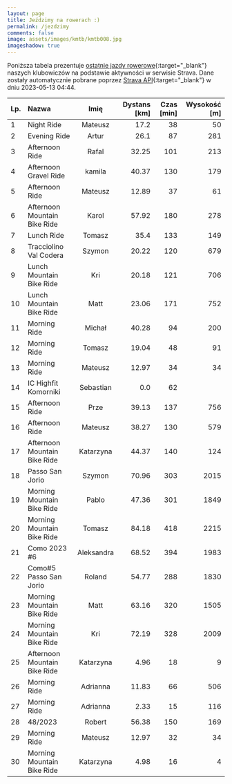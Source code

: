 ```yaml
---
layout: page
title: Jeździmy na rowerach :)
permalink: /jezdzimy
comments: false
image: assets/images/kmtb/kmtb008.jpg
imageshadow: true
---
```


Poniższa tabela prezentuje [ostatnie jazdy rowerowe](https://www.strava.com/clubs/336381){:target="_blank"} naszych klubowiczów na podstawie aktywności w serwisie Strava. Dane zostały automatycznie pobrane poprzez [Strava API](https://developers.strava.com/docs/reference/#api-Clubs-getClubActivitiesById){:target="_blank"} w dniu 2023-05-13 04:44.

Lp. | Nazwa | Imię | Dystans [km] | Czas [min] | Wysokość [m]
:--- | :--- | :---: | ---: | ---: | ---:
1|Night Ride|Mateusz|17.2|38|50
2|Evening Ride|Artur|26.1|87|281
3|Afternoon Ride|Rafal|32.25|101|213
4|Afternoon Gravel Ride|kamila|40.37|130|179
5|Afternoon Ride|Mateusz|12.89|37|61
6|Afternoon Mountain Bike Ride|Karol|57.92|180|278
7|Lunch Ride|Tomasz|35.4|133|149
8|Tracciolino Val Codera|Szymon|20.22|120|679
9|Lunch Mountain Bike Ride|Kri|20.18|121|706
10|Lunch Mountain Bike Ride|Matt|23.06|171|752
11|Morning Ride|Michał|40.28|94|200
12|Morning Ride|Tomasz|19.04|48|91
13|Morning Ride|Mateusz|12.97|34|34
14|IC Highfit Komorniki|Sebastian|0.0|62|
15|Afternoon Ride|Prze|39.13|137|756
16|Afternoon Ride|Mateusz|38.27|130|579
17|Afternoon Mountain Bike Ride|Katarzyna|44.37|140|124
18|Passo San Jorio|Szymon|70.96|303|2015
19|Morning Mountain Bike Ride|Pablo|47.36|301|1849
20|Morning Mountain Bike Ride|Tomasz|84.18|418|2215
21|Como 2023 #6|Aleksandra|68.52|394|1983
22|Como#5 Passo San Jorio|Roland|54.77|288|1830
23|Morning Mountain Bike Ride|Matt|63.16|320|1505
24|Morning Mountain Bike Ride|Kri|72.19|328|2009
25|Afternoon Mountain Bike Ride|Katarzyna|4.96|18|9
26|Morning Ride|Adrianna|11.83|66|506
27|Morning Ride|Adrianna|2.33|15|116
28|48/2023|Robert|56.38|150|169
29|Morning Ride|Mateusz|12.97|32|34
30|Morning Mountain Bike Ride|Katarzyna|4.98|16|4
